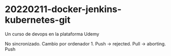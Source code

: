 # 20220211-docker-jenkins-kubernetes-git
Un curso de devops en la plataforma Udemy

No sincronizado. Cambio por ordenador 1. Push -> rejected. Pull -> aborting. Push
